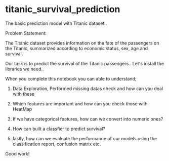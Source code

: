 # titanic_survival_prediction
The basic prediction model with Titanic dataset..

Problem Statement: </br>

The Titanic dataset provides information on the fate of the passengers on the Titanic, summarized according to economic status, sex, age and survival. </br>

Our task is to predict the survival of the Titanic passengers.. Let's install the libraries we need..

When you complete this notebook you can able to understand;

1. Data Exploration, Performed missing datas check and how can you deal with these

2. Which features are important and how can you check those with HeatMap

3. If we have categorical features, how can we convert into numeric ones?

4. How can built a classfier to predict survival?

5. lastly, how can we evaluate the performance of our models using the classification report, confusion matrix etc.

Good work!
